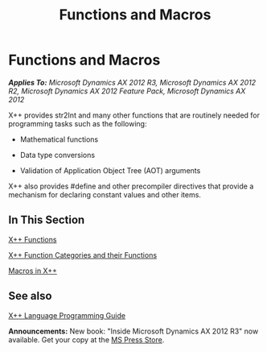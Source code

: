 ﻿---
title: Functions and Macros
TOCTitle: Functions and Macros
ms:assetid: f40ad1e6-14c0-4576-bc84-870c8dac306b
ms:mtpsurl: https://msdn.microsoft.com/en-us/library/Aa887637(v=AX.60)
ms:contentKeyID: 35253480
ms.date: 05/18/2015
mtps_version: v=AX.60
---

# Functions and Macros 


_**Applies To:** Microsoft Dynamics AX 2012 R3, Microsoft Dynamics AX 2012 R2, Microsoft Dynamics AX 2012 Feature Pack, Microsoft Dynamics AX 2012_

X++ provides str2Int and many other functions that are routinely needed for programming tasks such as the following:

  - Mathematical functions

  - Data type conversions

  - Validation of Application Object Tree (AOT) arguments

X++ also provides \#define and other precompiler directives that provide a mechanism for declaring constant values and other items.

## In This Section

[X++ Functions](x-functions.md)

[X++ Function Categories and their Functions](x-function-categories-and-their-functions.md)

[Macros in X++](macros-in-x.md)

## See also

[X++ Language Programming Guide](x-language-programming-guide.md)

  
**Announcements:** New book: "Inside Microsoft Dynamics AX 2012 R3" now available. Get your copy at the [MS Press Store](https://www.microsoftpressstore.com/store/inside-microsoft-dynamics-ax-2012-r3-9780735685109).

